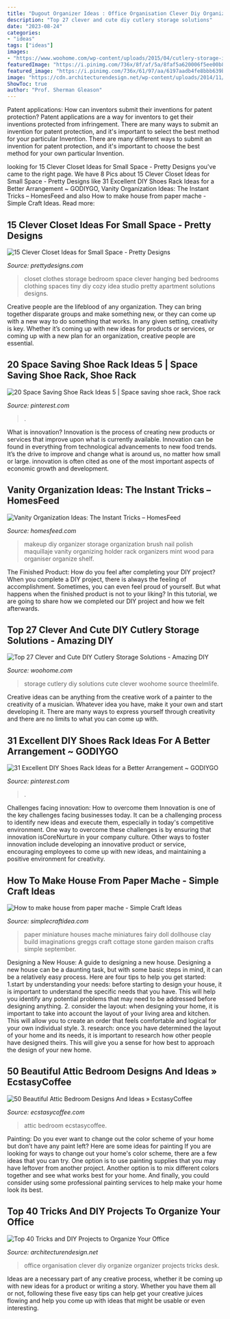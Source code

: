 ```yaml
---
title: "Dugout Organizer Ideas : Office Organisation Clever Diy Organize Organizer Projects Tricks Desk"
description: "Top 27 clever and cute diy cutlery storage solutions"
date: "2023-08-24"
categories:
- "ideas"
tags: ["ideas"]
images:
- "https://www.woohome.com/wp-content/uploads/2015/04/cutlery-storage-ideas-woohome-10.jpg"
featuredImage: "https://i.pinimg.com/736x/8f/af/5a/8faf5a620006f5ee00b8ac35845a866b.jpg"
featured_image: "https://i.pinimg.com/736x/61/97/aa/6197aadb4fe8bbb639bcd72596968ec8.jpg"
image: "https://cdn.architecturendesign.net/wp-content/uploads/2014/11/clever-office-organisation-25.jpg"
ShowToc: true
author: "Prof. Sherman Gleason"
---
```



Patent applications: How can inventors submit their inventions for patent protection?
Patent applications are a way for inventors to get their inventions protected from infringement. There are many ways to submit an invention for patent protection, and it's important to select the best method for your particular Invention. 
There are many different ways to submit an invention for patent protection, and it's important to choose the best method for your own particular Invention.

	

		
looking for 15 Clever Closet Ideas for Small Space - Pretty Designs you've came to the right page. We have 8 Pics about 15 Clever Closet Ideas for Small Space - Pretty Designs like 31 Excellent DIY Shoes Rack Ideas for a Better Arrangement ~ GODIYGO, Vanity Organization Ideas: The Instant Tricks – HomesFeed and also How to make house from paper mache - Simple Craft Ideas. Read more:
		
    
## 15 Clever Closet Ideas For Small Space - Pretty Designs

<img loading=lazy src="https://www.prettydesigns.com/wp-content/uploads/2015/10/Clothes-Storage.jpg" onerror="this.onerror=null;this.src='https://tse1.mm.bing.net/th?id=OIP.1aTzA40VQhfVq9wn073BxQHaLF&amp;pid=15.1';" alt="15 Clever Closet Ideas for Small Space - Pretty Designs">

_Source: prettydesigns.com_

>closet clothes storage bedroom space clever hanging bed bedrooms clothing spaces tiny diy cozy idea studio pretty apartment solutions designs. 

	

Creative people are the lifeblood of any organization. They can bring together disparate groups and make something new, or they can come up with a new way to do something that works. In any given setting, creativity is key. Whether it’s coming up with new ideas for products or services, or coming up with a new plan for an organization, creative people are essential.

    
## 20 Space Saving Shoe Rack Ideas 5 | Space Saving Shoe Rack, Shoe Rack

<img loading=lazy src="https://i.pinimg.com/736x/61/97/aa/6197aadb4fe8bbb639bcd72596968ec8.jpg" onerror="this.onerror=null;this.src='https://tse2.mm.bing.net/th?id=OIP.wmJiVoYB-T2f7Cw1zr-_4QHaLo&amp;pid=15.1';" alt="20 Space Saving Shoe Rack Ideas 5 | Space saving shoe rack, Shoe rack">

_Source: pinterest.com_

>. 

	

What is innovation?
Innovation is the process of creating new products or services that improve upon what is currently available. Innovation can be found in everything from technological advancements to new food trends. It’s the drive to improve and change what is around us, no matter how small or large. innovation is often cited as one of the most important aspects of economic growth and development.

    
## Vanity Organization Ideas: The Instant Tricks – HomesFeed

<img loading=lazy src="https://homesfeed.com/wp-content/uploads/2015/08/a-closet-with-racks-for-keeping-and-organizing-make-up-series-and-nail-paints-.jpg" onerror="this.onerror=null;this.src='https://tse3.mm.bing.net/th?id=OIP.90C3ypZUsvMoKmmROYAyQQHaJ3&amp;pid=15.1';" alt="Vanity Organization Ideas: The Instant Tricks – HomesFeed">

_Source: homesfeed.com_

>makeup diy organizer storage organization brush nail polish maquillaje vanity organizing holder rack organizers mint wood para organiser organize shelf. 

	

The Finished Product: How do you feel after completing your DIY project?
When you complete a DIY project, there is always the feeling of accomplishment. Sometimes, you can even feel proud of yourself. But what happens when the finished product is not to your liking? In this tutorial, we are going to share how we completed our DIY project and how we felt afterwards.

    
## Top 27 Clever And Cute DIY Cutlery Storage Solutions - Amazing DIY

<img loading=lazy src="https://www.woohome.com/wp-content/uploads/2015/04/cutlery-storage-ideas-woohome-10.jpg" onerror="this.onerror=null;this.src='https://tse1.mm.bing.net/th?id=OIP.hfcdCQBuB_87HZRUakOANgHaJ4&amp;pid=15.1';" alt="Top 27 Clever and Cute DIY Cutlery Storage Solutions - Amazing DIY">

_Source: woohome.com_

>storage cutlery diy solutions cute clever woohome source theelmlife. 

	

Creative ideas can be anything from the creative work of a painter to the creativity of a musician. Whatever idea you have, make it your own and start developing it. There are many ways to express yourself through creativity and there are no limits to what you can come up with.

    
## 31 Excellent DIY Shoes Rack Ideas For A Better Arrangement ~ GODIYGO

<img loading=lazy src="https://i.pinimg.com/736x/8f/af/5a/8faf5a620006f5ee00b8ac35845a866b.jpg" onerror="this.onerror=null;this.src='https://tse3.mm.bing.net/th?id=OIP.DFspUSl7sj9na-xwOzl_uQHaJ3&amp;pid=15.1';" alt="31 Excellent DIY Shoes Rack Ideas for a Better Arrangement ~ GODIYGO">

_Source: pinterest.com_

>. 

	

Challenges facing innovation: How to overcome them
Innovation is one of the key challenges facing businesses today. It can be a challenging process to identify new ideas and execute them, especially in today's competitive environment. One way to overcome these challenges is by ensuring that innovation isCoreNurture in your company culture. Other ways to foster innovation include developing an innovative product or service, encouraging employees to come up with new ideas, and maintaining a positive environment for creativity.

    
## How To Make House From Paper Mache - Simple Craft Ideas

<img loading=lazy src="https://simplecraftidea.com/wp-content/uploads/2016/08/91-9-768x1024-1.jpg" onerror="this.onerror=null;this.src='https://tse2.mm.bing.net/th?id=OIP.kk_pKaCwmXsq5Y7ef9IJAQHaJ4&amp;pid=15.1';" alt="How to make house from paper mache - Simple Craft Ideas">

_Source: simplecraftidea.com_

>paper miniature houses mache miniatures fairy doll dollhouse clay build imaginations greggs craft cottage stone garden maison crafts simple september. 

	

Designing a New House: A guide to designing a new house.
Designing a new house can be a daunting task, but with some basic steps in mind, it can be a relatively easy process. Here are four tips to help you get started: 1.start by understanding your needs: before starting to design your house, it is important to understand the specific needs that you have. This will help you identify any potential problems that may need to be addressed before designing anything. 2. consider the layout: when designing your home, it is important to take into account the layout of your living area and kitchen. This will allow you to create an order that feels comfortable and logical for your own individual style. 3. research: once you have determined the layout of your home and its needs, it is important to research how other people have designed theirs. This will give you a sense for how best to approach the design of your new home. 
    
## 50 Beautiful Attic Bedroom Designs And Ideas » EcstasyCoffee

<img loading=lazy src="https://i1.wp.com/www.ecstasycoffee.com/wp-content/uploads/2016/10/natural-attic-bedrrom.jpg" onerror="this.onerror=null;this.src='https://tse3.mm.bing.net/th?id=OIP.FgePQ5_L25B4LO8o7xzkdQAAAA&amp;pid=15.1';" alt="50 Beautiful Attic Bedroom Designs And Ideas » EcstasyCoffee">

_Source: ecstasycoffee.com_

>attic bedroom ecstasycoffee. 

	

Painting: Do you ever want to change out the color scheme of your home but don’t have any paint left? Here are some ideas for painting
If you are looking for ways to change out your home's color scheme, there are a few ideas that you can try. One option is to use painting supplies that you may have leftover from another project. Another option is to mix different colors together and see what works best for your home. And finally, you could consider using some professional painting services to help make your home look its best.

    
## Top 40 Tricks And DIY Projects To Organize Your Office

<img loading=lazy src="https://cdn.architecturendesign.net/wp-content/uploads/2014/11/clever-office-organisation-25.jpg" onerror="this.onerror=null;this.src='https://tse4.mm.bing.net/th?id=OIP.9PjsKAslajVWK1oyISRTFAHaLH&amp;pid=15.1';" alt="Top 40 Tricks and DIY Projects to Organize Your Office">

_Source: architecturendesign.net_

>office organisation clever diy organize organizer projects tricks desk. 

	

Ideas are a necessary part of any creative process, whether it be coming up with new ideas for a product or writing a story. Whether you have them all or not, following these five easy tips can help get your creative juices flowing and help you come up with ideas that might be usable or even interesting.

